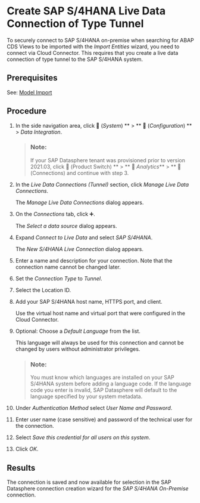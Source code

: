<!-- loio095dbdf8db444b279e61b1dcf64150a2 -->

<link rel="stylesheet" type="text/css" href="../css/sap-icons.css"/>

# Create SAP S/4HANA Live Data Connection of Type Tunnel

To securely connect to SAP S/4HANA on-premise when searching for ABAP CDS Views to be imported with the *Import Entities* wizard, you need to connect via Cloud Connector. This requires that you create a live data connection of type tunnel to the SAP S/4HANA system.



<a name="loio095dbdf8db444b279e61b1dcf64150a2__prereq_o3n_brv_rxb"/>

## Prerequisites

See: [Model Import](prepare-connectivity-to-sap-s-4hana-on-premise-8de01dd.md#loio8de01dd25c1e443e8e2de7d2fbe1364d__prereq_mt_S4_OP)



## Procedure

1.  In the side navigation area, click <span class="FPA-icons-V3"></span> \(*System*\) ** \> ** :wrench: \(*Configuration*\) ** \> *Data Integration*.

    > ### Note:  
    > If your SAP Datasphere tenant was provisioned prior to version 2021.03, click <span class="FPA-icons-V3"></span> \(Product Switch\) ** \> ** <span class="FPA-icons-V3"></span> *Analytics*** \> ** <span class="FPA-icons-V3"></span> \(Connections\) and continue with step 3.

2.  In the *Live Data Connections \(Tunnel\)* section, click *Manage Live Data Connections*.

    The *Manage Live Data Connections* dialog appears.

3.  On the *Connections* tab, click :heavy_plus_sign:.

    The *Select a data source* dialog appears.

4.  Expand *Connect to Live Data* and select *SAP S/4HANA*.

    The *New S/4HANA Live Connection* dialog appears.

5.  Enter a name and description for your connection. Note that the connection name cannot be changed later.

6.  Set the *Connection Type* to *Tunnel*.

7.  Select the Location ID.

8.  Add your SAP S/4HANA host name, HTTPS port, and client.

    Use the virtual host name and virtual port that were configured in the Cloud Connector.

9.  Optional: Choose a *Default Language* from the list.

    This language will always be used for this connection and cannot be changed by users without administrator privileges.

    > ### Note:  
    > You must know which languages are installed on your SAP S/4HANA system before adding a language code. If the language code you enter is invalid, SAP Datasphere will default to the language specified by your system metadata.

10. Under *Authentication Method* select *User Name and Password*.

11. Enter user name \(case sensitive\) and password of the technical user for the connection.

12. Select *Save this credential for all users on this system*.

13. Click *OK*.




<a name="loio095dbdf8db444b279e61b1dcf64150a2__result_vbf_zqg_2nb"/>

## Results

The connection is saved and now available for selection in the SAP Datasphere connection creation wizard for the *SAP S/4HANA On-Premise* connection.

